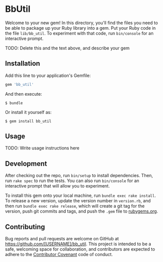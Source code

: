 # BbUtil

Welcome to your new gem! In this directory, you'll find the files you need to be able to package up your Ruby library into a gem. Put your Ruby code in the file `lib/bb_util`. To experiment with that code, run `bin/console` for an interactive prompt.

TODO: Delete this and the text above, and describe your gem

## Installation

Add this line to your application's Gemfile:

```ruby
gem 'bb_util'
```

And then execute:

    $ bundle

Or install it yourself as:

    $ gem install bb_util

## Usage

TODO: Write usage instructions here

## Development

After checking out the repo, run `bin/setup` to install dependencies. Then, run `rake spec` to run the tests. You can also run `bin/console` for an interactive prompt that will allow you to experiment.

To install this gem onto your local machine, run `bundle exec rake install`. To release a new version, update the version number in `version.rb`, and then run `bundle exec rake release`, which will create a git tag for the version, push git commits and tags, and push the `.gem` file to [rubygems.org](https://rubygems.org).

## Contributing

Bug reports and pull requests are welcome on GitHub at https://github.com/[USERNAME]/bb_util. This project is intended to be a safe, welcoming space for collaboration, and contributors are expected to adhere to the [Contributor Covenant](http://contributor-covenant.org) code of conduct.

